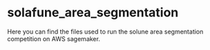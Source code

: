 # solafune_area_segmentation
Here you can find the files used to run the solune area segmentation competition on AWS sagemaker.
